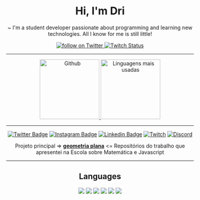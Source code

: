 <h1 align="center"> Hi, I'm Dri </h1>

<p align="center">
~ I'm a student developer passionate about programming and learning new technologies. All I know for me is still little!
</p>

<div align="center">
    <a href="https://twitter.com/intent/follow?screen_name=rwdrigs">
        <img src="https://img.shields.io/twitter/follow/rwdrigs?style=social&logo=twitter"
        alt="follow on Twitter">
    </a>
    <a href="https://www.twitch.tv/lucas7ven">
    <img alt="Twitch Status" src="https://img.shields.io/twitch/status/lucas7ven?style=social">
    </a>
</div>

----

<div align="center">
    <a href="https://github.com/lucrodrigues">
        <img height="160em" src="https://github-readme-stats.vercel.app/api?username=lucrodrigues&&show_icons=true&line_height=27&count_private=true&theme=midnight-purple"
        alt="Github">
    </a>
     <a href="https://github.com/lucrodrigues">
        <img height="160em" src="https://github-readme-stats.vercel.app/api/top-langs/?username=lucrodrigues&hide=html&layout=compact&&show_icons=true&line_height=27&theme=midnight-purple"
        alt="Linguagens mais usadas">
    </a>
</div>

----

<div align="center">

[![Twitter Badge](https://img.shields.io/badge/Twitter-1DA1F2?style=for-the-badge&logo=twitter&logoColor=white)](https://twitter.com/drizxnn)
[![Instagram Badge](https://img.shields.io/badge/Instagram-E4405F?style=for-the-badge&logo=instagram&logoColor=white)](https://www.instagram.com/haterdelol/)
[![Linkedin Badge](https://img.shields.io/badge/LinkedIn-0077B5?style=for-the-badge&logo=linkedin&logoColor=white)](https://www.linkedin.com/in/lucaselielrodrigues/)
[![Twitch](https://img.shields.io/badge/Twitter-1DA1F2?style=for-the-badge&logo=twitter&logoColor=white)](https://www.twitch.tv/drizxnn)
[![Discord](https://img.shields.io/badge/Discord-5865F2?style=for-the-badge&logo=discord&logoColor=white)](https://discord.gg/5qDg5psfkR)
    
 </div>
 
 <div align="center">

 Projeto principal => [**geometria plana**](https://github.com/lucrodrigues/Geometria-Plana) <= Repositórios do trabalho que apresentei na Escola sobre Matemática e Javascript
    
</div>
 
----
 
<div align="center">
 
 <h2>Languages</h2>
  <img src="https://img.shields.io/badge/JavaScript-F7DF1E?style=for-the-badge&logo=javascript&logoColor=black"></img>
  <img src="https://img.shields.io/badge/Kotlin-F7DF1E?style=for-the-badge&logo=kotlin&logoColor=black"></img>
  <img src="https://img.shields.io/badge/HTML5-E34F26?style=for-the-badge&logo=html5&logoColor=white"></img>
  <img src="https://img.shields.io/badge/CSS3-1572B6?style=for-the-badge&logo=css3&logoColor=white"></img>
  <img src="https://img.shields.io/badge/Node.js-43853D?style=for-the-badge&logo=node.js&logoColor=white"></img>
  <img src="https://img.shields.io/badge/Bootstrap-563D7C?style=for-the-badge&logo=bootstrap&logoColor=white"></img>
</div>
